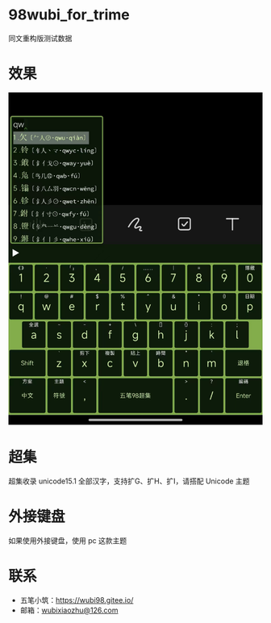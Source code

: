 # 98wubi_for_trime
同文重构版测试数据
# 效果
![键面](./pic/trime.jpg)

# 超集
超集收录 unicode15.1 全部汉字，支持扩G、扩H、扩I，请搭配 Unicode 主题

# 外接键盘
如果使用外接键盘，使用 pc 这款主题

# 联系

- 五笔小筑：https://wubi98.gitee.io/
- 邮箱：wubixiaozhu@126.com